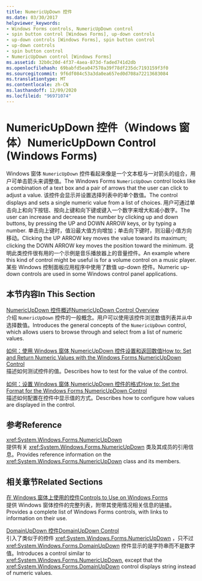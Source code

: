 ```yaml
---
title: NumericUpDown 控件
ms.date: 03/30/2017
helpviewer_keywords:
- Windows Forms controls, NumericUpDown control
- spin button control [Windows Forms], up-down controls
- up-down controls [Windows Forms], spin button control
- up-down controls
- spin button control
- NumericUpDown control [Windows Forms]
ms.assetid: 32b0c20d-4f37-4aea-873d-faded741d2db
ms.openlocfilehash: 69babfd5ea047570a39f78df235dc7193159f3f0
ms.sourcegitcommit: 9f6df084c53a3da0ea657ed0d708a72213683084
ms.translationtype: MT
ms.contentlocale: zh-CN
ms.lasthandoff: 12/09/2020
ms.locfileid: "96971074"
---
```

# <a name="numericupdown-control-windows-forms"></a><span data-ttu-id="1c716-102">NumericUpDown 控件（Windows 窗体）</span><span class="sxs-lookup"><span data-stu-id="1c716-102">NumericUpDown Control (Windows Forms)</span></span>
<span data-ttu-id="1c716-103">Windows 窗体 `NumericUpDown` 控件看起来像是一个文本框与一对箭头的组合，用户可单击箭头来调整值。</span><span class="sxs-lookup"><span data-stu-id="1c716-103">The Windows Forms `NumericUpDown` control looks like a combination of a text box and a pair of arrows that the user can click to adjust a value.</span></span> <span data-ttu-id="1c716-104">该控件会显示并设置选择列表中的单个数值。</span><span class="sxs-lookup"><span data-stu-id="1c716-104">The control displays and sets a single numeric value from a list of choices.</span></span> <span data-ttu-id="1c716-105">用户可通过单击向上和向下按钮、按向上键和向下键或键入一个数字来增大和减小数字。</span><span class="sxs-lookup"><span data-stu-id="1c716-105">The user can increase and decrease the number by clicking up and down buttons, by pressing the UP and DOWN ARROW keys, or by typing a number.</span></span> <span data-ttu-id="1c716-106">单击向上键时，值沿最大值方向增加；单击向下键时，则沿最小值方向移动。</span><span class="sxs-lookup"><span data-stu-id="1c716-106">Clicking the UP ARROW key moves the value toward its maximum; clicking the DOWN ARROW key moves the position toward the minimum.</span></span> <span data-ttu-id="1c716-107">说明此类控件很有用的一个示例是音乐播放器上的音量控件。</span><span class="sxs-lookup"><span data-stu-id="1c716-107">An example where this kind of control might be useful is for a volume control on a music player.</span></span> <span data-ttu-id="1c716-108">某些 Windows 控制面板应用程序中使用了数值 up-down 控件。</span><span class="sxs-lookup"><span data-stu-id="1c716-108">Numeric up-down controls are used in some Windows control panel applications.</span></span>  
  
## <a name="in-this-section"></a><span data-ttu-id="1c716-109">本节内容</span><span class="sxs-lookup"><span data-stu-id="1c716-109">In This Section</span></span>  
 [<span data-ttu-id="1c716-110">NumericUpDown 控件概述</span><span class="sxs-lookup"><span data-stu-id="1c716-110">NumericUpDown Control Overview</span></span>](numericupdown-control-overview-windows-forms.md)  
 <span data-ttu-id="1c716-111">介绍 `NumericUpDown` 控件的一般概念。用户可以使用该控件浏览数值列表并从中选择数值。</span><span class="sxs-lookup"><span data-stu-id="1c716-111">Introduces the general concepts of the `NumericUpDown` control, which allows users to browse through and select from a list of numeric values.</span></span>  
  
 [<span data-ttu-id="1c716-112">如何：使用 Windows 窗体 NumericUpDown 控件设置和返回数值</span><span class="sxs-lookup"><span data-stu-id="1c716-112">How to: Set and Return Numeric Values with the Windows Forms NumericUpDown Control</span></span>](set-and-return-numeric-values-with-wf-numericupdown-control.md)  
 <span data-ttu-id="1c716-113">描述如何测试控件的值。</span><span class="sxs-lookup"><span data-stu-id="1c716-113">Describes how to test for the value of the control.</span></span>  
  
 [<span data-ttu-id="1c716-114">如何：设置 Windows 窗体 NumericUpDown 控件的格式</span><span class="sxs-lookup"><span data-stu-id="1c716-114">How to: Set the Format for the Windows Forms NumericUpDown Control</span></span>](how-to-set-the-format-for-the-windows-forms-numericupdown-control.md)  
 <span data-ttu-id="1c716-115">描述如何配置在控件中显示值的方式。</span><span class="sxs-lookup"><span data-stu-id="1c716-115">Describes how to configure how values are displayed in the control.</span></span>  
  
## <a name="reference"></a><span data-ttu-id="1c716-116">参考</span><span class="sxs-lookup"><span data-stu-id="1c716-116">Reference</span></span>  
 <xref:System.Windows.Forms.NumericUpDown>  
 <span data-ttu-id="1c716-117">提供有关 <xref:System.Windows.Forms.NumericUpDown> 类及其成员的引用信息。</span><span class="sxs-lookup"><span data-stu-id="1c716-117">Provides reference information on the <xref:System.Windows.Forms.NumericUpDown> class and its members.</span></span>  
  
## <a name="related-sections"></a><span data-ttu-id="1c716-118">相关章节</span><span class="sxs-lookup"><span data-stu-id="1c716-118">Related Sections</span></span>  
 [<span data-ttu-id="1c716-119">在 Windows 窗体上使用的控件</span><span class="sxs-lookup"><span data-stu-id="1c716-119">Controls to Use on Windows Forms</span></span>](controls-to-use-on-windows-forms.md)  
 <span data-ttu-id="1c716-120">提供 Windows 窗体控件的完整列表，附带其使用情况相关信息的链接。</span><span class="sxs-lookup"><span data-stu-id="1c716-120">Provides a complete list of Windows Forms controls, with links to information on their use.</span></span>  
  
 [<span data-ttu-id="1c716-121">DomainUpDown 控件</span><span class="sxs-lookup"><span data-stu-id="1c716-121">DomainUpDown Control</span></span>](domainupdown-control-windows-forms.md)  
 <span data-ttu-id="1c716-122">引入了类似于的控件 <xref:System.Windows.Forms.NumericUpDown> ，只不过 <xref:System.Windows.Forms.DomainUpDown> 控件显示的是字符串而不是数字值。</span><span class="sxs-lookup"><span data-stu-id="1c716-122">Introduces a control similar to <xref:System.Windows.Forms.NumericUpDown>, except that the <xref:System.Windows.Forms.DomainUpDown> control displays string instead of numeric values.</span></span>
